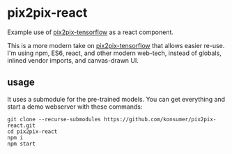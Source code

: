 # pix2pix-react

Example use of [pix2pix-tensorflow](https://github.com/affinelayer/pix2pix-tensorflow) as a react component.

This is a more modern take on [pix2pix-tensorflow](https://github.com/affinelayer/pix2pix-tensorflow) that allows easier re-use. I'm using npm, ES6, react, and other modern web-tech, instead of globals, inlined vendor imports, and canvas-drawn UI.

## usage

It uses a submodule for the pre-trained models. You can get everything and start a demo webserver with these commands:

```
git clone --recurse-submodules https://github.com/konsumer/pix2pix-react.git
cd pix2pix-react
npm i
npm start
```